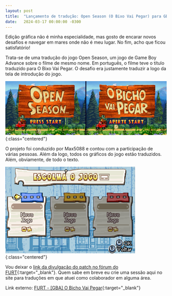 ```yaml
---
layout: post
title:  "Lançamento de tradução: Open Season (O Bixo Vai Pegar) para GBA"
date:   2024-03-17 00:00:00 -0300
---
```


Edição gráfica não é minha especialidade, mas gosto de encarar novos desafios e navegar em mares onde não é meu lugar. No fim, acho que ficou satisfatório!

Trata-se de uma tradução do jogo Open Season, um jogo de Game Boy Advance sobre o filme de mesmo nome. Em português, o filme teve o título traduzido para O Bixo Vai Pegar. O desafio era justamente traduzir a logo da tela de introdução do jogo.

![Alcahest-preview](/img/misc/open-season-logo-ptbr.png){:class="centered"}

O projeto foi conduzido por Max5088 e contou com a participação de várias pessoas. Além da logo, todos os gráficos do jogo estão traduzidos. Além, obviamente, de todo o texto.

![Alcahest-preview](/img/misc/open-season-print1.png){:class="centered"}

Vou deixar o [link da divulgação do patch no fórum do FURT](https://www.romhacking.net.br/index.php?topic=2701.0){:target="_blank"}. Quem sabe em breve eu crie uma sessão aqui no site para traduções em que atuei como colaborador em alguma área.

Link externo: [FURT - [GBA] O Bicho Vai Pegar](https://www.romhacking.net.br/index.php?topic=2701.0){:target="_blank"}